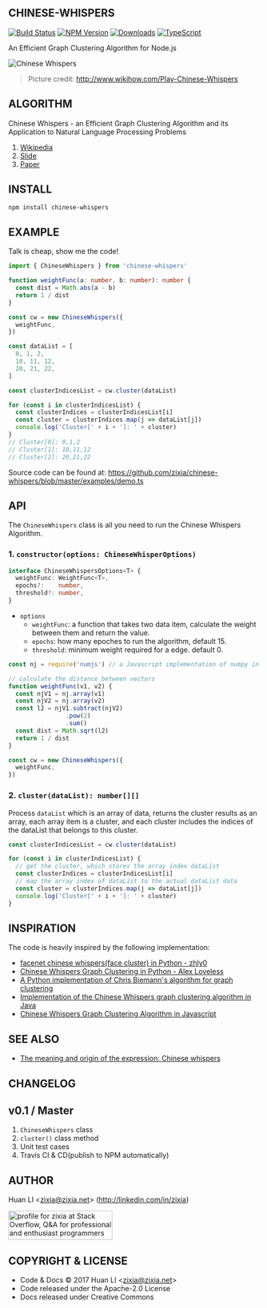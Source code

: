 CHINESE-WHISPERS
----------------

[![Build Status](https://travis-ci.org/zixia/chinese-whispers.svg?branch=master)](https://travis-ci.org/zixia/chinese-whispers) [![NPM Version](https://badge.fury.io/js/chinese-whispers.svg)](https://badge.fury.io/js/chinese-whispers) [![Downloads](http://img.shields.io/npm/dm/chinese-whispers.svg?style=flat-square)](https://npmjs.org/package/chinese-whispers) [![TypeScript](https://img.shields.io/badge/%3C%2F%3E-TypeScript-blue.svg)](https://www.typescriptlang.org/)

An Efficient Graph Clustering Algorithm for Node.js

![Chinese Whispers](https://zixia.github.io/chinese-whispers/images/chinese-whispers.gif)
> Picture credit: http://www.wikihow.com/Play-Chinese-Whispers

ALGORITHM
---------

Chinese Whispers - an Efficient Graph Clustering Algorithm and its Application to Natural Language Processing Problems

1. [Wikipedia](https://en.wikipedia.org/wiki/Chinese_Whispers_(clustering_method))
1. [Slide](http://wortschatz.uni-leipzig.de/~cbiemann/pub/2006/BiemannTextGraph06.pdf)
1. [Paper](https://pdfs.semanticscholar.org/3e71/0251cb01ba6e1c0c735591776a212edc461f.pdf)

INSTALL
-------

```shell
npm install chinese-whispers
```

EXAMPLE
-------

Talk is cheap, show me the code!

```ts
import { ChineseWhispers } from 'chinese-whispers'

function weightFunc(a: number, b: number): number {
  const dist = Math.abs(a - b)
  return 1 / dist
}

const cw = new ChineseWhispers({
  weightFunc,
})

const dataList = [
  0, 1, 2,
  10, 11, 12,
  20, 21, 22,
]

const clusterIndicesList = cw.cluster(dataList)

for (const i in clusterIndicesList) {
  const clusterIndices = clusterIndicesList[i]
  const cluster = clusterIndices.map(j => dataList[j])
  console.log('Cluster[' + i + ']: ' + cluster)
}
// Cluster[0]: 0,1,2
// Cluster[1]: 10,11,12
// Cluster[2]: 20,21,22
```

Source code can be found at: <https://github.com/zixia/chinese-whispers/blob/master/examples/demo.ts>

API
---

The `ChineseWhispers` class is all you need to run the Chinese Whispers Algorithm.

### 1. `constructor(options: ChineseWhisperOptions)`

```ts
interface ChineseWhispersOptions<T> {
  weightFunc: WeightFunc<T>,
  epochs?:    number,
  threshold?: number,
}
```

* `options`
  - `weightFunc`:  a function that takes two data item, calculate the weight between them and return the value.
  - `epochs`:    how many epoches to run the algorithm, default 15.
  - `threshold`: minimum weight required for a edge. default 0.

```ts
const nj = require('numjs') // a Javascript implementation of numpy in Python

// calculate the distance between vectors
function weightFunc(v1, v2) {
  const njV1 = nj.array(v1)
  const njV2 = nj.array(v2)
  const l2 = njV1.subtract(njV2)
                .pow(2)
                .sum()
  const dist = Math.sqrt(l2)
  return 1 / dist
}

const cw = new ChineseWhispers({
  weightFunc,
})
```

### 2. `cluster(dataList): number[][]`

Process `dataList` which is an array of data, returns the cluster results as an array, each array item is a cluster, and each cluster includes the indices of the dataList that belongs to this cluster.

```ts
const clusterIndicesList = cw.cluster(dataList)

for (const i in clusterIndicesList) {
  // get the cluster, which stores the array index dataList
  const clusterIndices = clusterIndicesList[i]          
  // map the array index of dataList to the actual dataList data
  const cluster = clusterIndices.map(j => dataList[j]) 
  console.log('Cluster[' + i + ']: ' + cluster)
}
```

INSPIRATION
-----------

The code is heavily inspired by the following implementation:

* [facenet chinese whispers(face cluster) in Python - zhly0](http://blog.csdn.net/liyuan123zhouhui/article/details/70312716)
* [Chinese Whispers Graph Clustering in Python - Alex Loveless](http://alexloveless.co.uk/data/chinese-whispers-graph-clustering-in-python/)
* [A Python implementation of Chris Biemann's algorithm for graph clustering](https://github.com/sanmayaj/ChineseWhispers)
* [Implementation of the Chinese Whispers graph clustering algorithm in Java](https://github.com/uhh-lt/chinese-whispers)
* [Chinese Whispers Graph Clustering Algorithm in Javascript](https://github.com/anvaka/ngraph.cw)

SEE ALSO
---------

* [The meaning and origin of the expression: Chinese whispers](http://www.phrases.org.uk/meanings/chinese-whispers.html)

CHANGELOG
---------

## v0.1 / Master

1. `ChineseWhispers` class
1. `cluster()` class method
1. Unit test cases
1. Travis CI & CD(publish to NPM automatically)

AUTHOR
------
Huan LI \<zixia@zixia.net\> (http://linkedin.com/in/zixia)

<a href="http://stackoverflow.com/users/1123955/zixia">
  <img src="http://stackoverflow.com/users/flair/1123955.png" width="208" height="58" alt="profile for zixia at Stack Overflow, Q&amp;A for professional and enthusiast programmers" title="profile for zixia at Stack Overflow, Q&amp;A for professional and enthusiast programmers">
</a>

COPYRIGHT & LICENSE
-------------------
* Code & Docs © 2017 Huan LI \<zixia@zixia.net\>
* Code released under the Apache-2.0 License
* Docs released under Creative Commons
